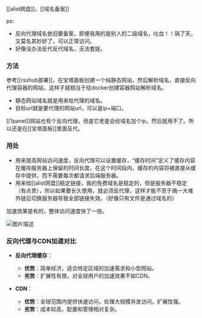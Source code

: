 [[alist网盘]]，[[域名备案]]

ps:
- 反向代理域名依旧要备案，即便我用的是别人的二级域名，吐血！！隔了天，又莫名其妙好了，可以正常访问。
- 好像没办法反代反代域名，无法套娃。
### 方法
参考[[rsshub部署]]，在宝塔面板创建一个纯静态网站，然后解析域名，直接反向代理容器的网站，这样子就相当于给docker创建容器网站解析域名。

- 静态网站域名就是用来给代理的域名。
- 目标url就是要代理的网站url，可以是ip+端口。

[[1panel]]网站也有个反向代理，但是它老是会给域名加个ip，然后就用不了。所以还是在[[宝塔面板]]里面反代。

### 用处
- 用来提高网站访问速度，反向代理可以设置缓存，“缓存时间”定义了缓存内容在缓存服务器上保留的时间长度，在这个时间段内，缓存的内容将被直接从缓存中提供，而不需要每次都请求后端服务器。
- 用来给[[alist网盘]]稳定链接，我的免费域名是稳定的，但是服务器不稳定（有点贵），所以如果要长久使用，就必须反代理，这样才能不至于搞一大堆外链后切换服务器导致全部链接失效。（好像只有文件是通过域名的）

加速效果是有的，整体访问速度快了一倍。

<img src="http://c.zhzhzh.cloudns.ch/d/123%E4%BA%91%E7%9B%98/%E5%9B%BE%E7%89%87/%E6%89%B9%E6%B3%A8%202024-08-01%20093729.png?sign=446HJwGxrBWVjy50Lxba2Q4t5a8fX-F55UMcjt-R1Zw=:0" alt="图片描述" />

### 反向代理与CDN加速对比

- **反向代理缓存**：
    
    - **优势**：简单经济，适合特定区域的加速需求和小型网站。
    - **劣势**：扩展性有限，对全球用户的加速效果不如CDN。
- **CDN**：
    
    - **优势**：全球范围内提供快速访问，处理大规模并发访问，扩展性强。
    - **劣势**：成本较高，配置和管理相对复杂。